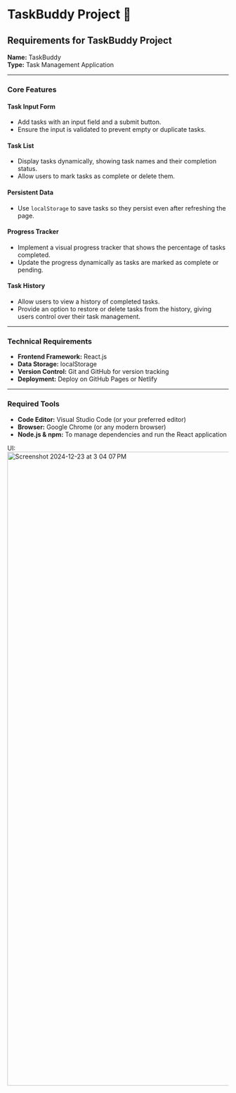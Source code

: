 # TaskBuddy Project 📝

## Requirements for TaskBuddy Project

**Name:** TaskBuddy  
**Type:** Task Management Application  

---

### Core Features

#### Task Input Form
- Add tasks with an input field and a submit button.
- Ensure the input is validated to prevent empty or duplicate tasks.

#### Task List
- Display tasks dynamically, showing task names and their completion status.
- Allow users to mark tasks as complete or delete them.

#### Persistent Data
- Use `localStorage` to save tasks so they persist even after refreshing the page.

#### Progress Tracker
- Implement a visual progress tracker that shows the percentage of tasks completed.
- Update the progress dynamically as tasks are marked as complete or pending.

#### Task History
- Allow users to view a history of completed tasks.
- Provide an option to restore or delete tasks from the history, giving users control over their task management.

---

### Technical Requirements
- **Frontend Framework:** React.js
- **Data Storage:** localStorage
- **Version Control:** Git and GitHub for version tracking
- **Deployment:** Deploy on GitHub Pages or Netlify

---

### Required Tools
- **Code Editor:** Visual Studio Code (or your preferred editor)
- **Browser:** Google Chrome (or any modern browser)
- **Node.js & npm:** To manage dependencies and run the React application


UI:
<img width="1440" alt="Screenshot 2024-12-23 at 3 04 07 PM" src="https://github.com/user-attachments/assets/d1f51c2c-992b-4514-a9ff-68235e47a7f8" />

